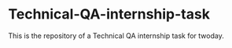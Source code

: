 # Technical-QA-internship-task
This is the repository of a Technical QA internship task for twoday.
